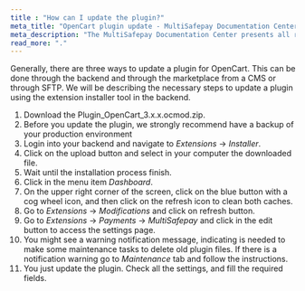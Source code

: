 ```yaml
---
title : "How can I update the plugin?"
meta_title: "OpenCart plugin update - MultiSafepay Documentation Center"
meta_description: "The MultiSafepay Documentation Center presents all relevant information about our Plugins and API. You can also find support pages for Payment Methods, Tools and General Questions as well as the contact details of our Support and Integration Teams."
read_more: "."
---
```


Generally, there are three ways to update a plugin for OpenCart. This can be done through the backend and through the marketplace from a CMS or through SFTP. We will be describing the necessary steps to update a plugin using the extension installer tool in the backend.

1. Download the Plugin_OpenCart_3.x.x.ocmod.zip.
2. Before you update the plugin, we strongly recommend have a backup of your production environment
3. Login into your backend and navigate to _Extensions_ -> _Installer_.
4. Click on the upload button and select in your computer the downloaded file.
5. Wait until the installation process finish. 
6. Click in the menu item _Dashboard_.
7. On the upper right corner of the screen, click on the blue button with a cog wheel icon, and then click on the refresh icon to clean both caches. 
8. Go to _Extensions_ -> _Modifications_ and click on refresh button.
9. Go to _Extensions_ -> _Payments_ -> _MultiSafepay_ and click in the edit button to access the settings page.
10. You might see a warning notification message, indicating is needed to make some maintenance tasks to delete old plugin files. If there is a notification warning go to _Maintenance_ tab and follow the instructions. 
12. You just update the plugin. Check all the settings, and fill the required fields. 
